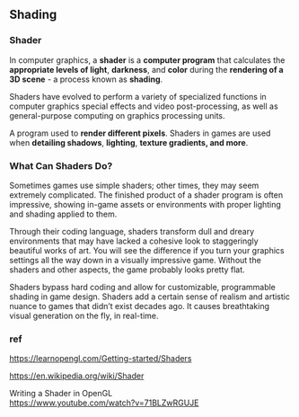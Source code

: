 ## Shading


### Shader
In computer graphics, a **shader** is a **computer program** that calculates the **appropriate levels of light**, **darkness**, and **color** during the **rendering of a 3D scene** - a process known as **shading**.

Shaders have evolved to perform a variety of specialized functions in computer graphics special effects and video post-processing, as well as general-purpose computing on graphics processing units.


A program used to **render different pixels**. Shaders in games are used when **detailing shadows**, **lighting**, **texture gradients, and more**.


### What Can Shaders Do?
Sometimes games use simple shaders; other times, they may seem extremely complicated. The finished product of a shader program is often impressive, showing in-game assets or environments with proper lighting and shading applied to them.

Through their coding language, shaders transform dull and dreary environments that may have lacked a cohesive look to staggeringly beautiful works of art. You will see the difference if you turn your graphics settings all the way down in a visually impressive game. Without the shaders and other aspects, the game probably looks pretty flat.

Shaders bypass hard coding and allow for customizable, programmable shading in game design. Shaders add a certain sense of realism and artistic nuance to games that didn’t exist decades ago. It causes breathtaking visual generation on the fly, in real-time.



### ref
https://learnopengl.com/Getting-started/Shaders

https://en.wikipedia.org/wiki/Shader

Writing a Shader in OpenGL \
https://www.youtube.com/watch?v=71BLZwRGUJE
